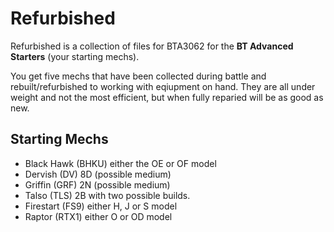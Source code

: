 # Refurbished
Refurbished is a collection of files for BTA3062 for the **BT Advanced Starters** (your starting mechs).

You get five mechs that have been collected during battle and rebuilt/refurbished to working with eqiupment on hand. They are all under weight and not the most efficient, but when fully reparied will be as good as new.

## Starting Mechs
- Black Hawk (BHKU) either the OE or OF model
- Dervish (DV) 8D (possible medium)
- Griffin (GRF) 2N (possible medium)
- Talso (TLS) 2B with two possible builds.
- Firestart (FS9) either H, J or S model
- Raptor (RTX1) either O or OD model

